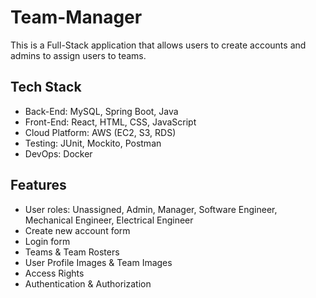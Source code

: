 # Team-Manager
This is a Full-Stack application that allows users to create accounts and admins to assign users to teams. 

## Tech Stack
- Back-End: MySQL, Spring Boot, Java
- Front-End: React, HTML, CSS, JavaScript
- Cloud Platform: AWS (EC2, S3, RDS)
- Testing: JUnit, Mockito, Postman
- DevOps: Docker

## Features
- User roles: Unassigned, Admin, Manager, Software Engineer, Mechanical Engineer, Electrical Engineer
- Create new account form
- Login form
- Teams & Team Rosters
- User Profile Images & Team Images
- Access Rights
- Authentication & Authorization
